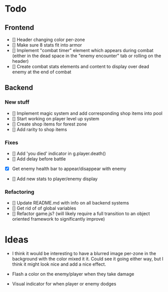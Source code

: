 
# Todo

## Frontend
* [] Header changing color per-zone
* [] Make sure 8 stats fit into armor
* [] Implement "combat timer" element which appears during combat (either in the dead space in the "enemy encounter" tab or rolling on the header)
* [] Create combat stats elements and content to display over dead enemy at the end of combat

## Backend

### New stuff
* [] Implement magic system and add corresponding shop items into pool
* [] Start working on player level up system
* [] Create shop items for forest zone
* [] Add rarity to shop items

### Fixes
* [] Add 'you died' indicator in g.player.death()
* [] Add delay before battle
* [x] Get enemy health bar to appear/disappear with enemy
* [] Add new stats to player/enemy display

### Refactoring
* [] Update README.md with info on all backend systems
* [] Get rid of of global variables
* [] Refactor game.js? (will likely require a full transition to an object oriented framework to significantly improve)



# Ideas
* I think it would be interesting to have a blurred image per-zone in the background with the color mixed it it. Could see it going either way, but I think it might look nice and add a nice effect.

* Flash a color on the enemy/player when they take damage
* Visual indicator for when player or enemy dodges

